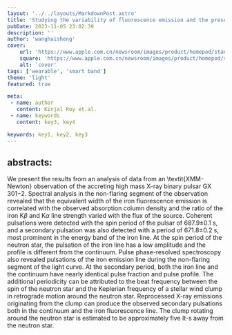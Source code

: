 ```yaml
---
layout: '../../layouts/MarkdownPost.astro'
title: 'Studying the variability of fluorescence emission and the presence of clumpy wind in HMXB GX 301$-$2 using XMM-Newton'
pubDate: 2023-11-05 23:02:39
description: ''
author: 'wanghaisheng'
cover:
    url: 'https://www.apple.com.cn/newsroom/images/product/homepod/standard/Apple-HomePod-hero-230118_big.jpg.large_2x.jpg'
    square: 'https://www.apple.com.cn/newsroom/images/product/homepod/standard/Apple-HomePod-hero-230118_big.jpg.large_2x.jpg'
    alt: 'cover'
tags: ['wearable', 'smart band'] 
theme: 'light'
featured: true

meta:
 - name: author
   content: Kinjal Roy et.al.
 - name: keywords
   content: key3, key4

keywords: key1, key2, key3
---
```


## abstracts:
We present the results from an analysis of data from an \textit{XMM-Newton} observation of the accreting high mass X-ray binary pulsar GX 301$-$2. Spectral analysis in the non-flaring segment of the observation revealed that the equivalent width of the iron fluorescence emission is correlated with the observed absorption column density and the ratio of the iron K$\beta$ and K$\alpha$ line strength varied with the flux of the source. Coherent pulsations were detected with the spin period of the pulsar of 687.9$\pm$0.1 s, and a secondary pulsation was also detected with a period of 671.8$\pm$0.2 s, most prominent in the energy band of the iron line. At the spin period of the neutron star, the pulsation of the iron line has a low amplitude and the profile is different from the continuum. Pulse phase-resolved spectroscopy also revealed pulsations of the iron emission line during the non-flaring segment of the light curve. At the secondary period, both the iron line and the continuum have nearly identical pulse fraction and pulse profile. The additional periodicity can be attributed to the beat frequency between the spin of the neutron star and the Keplerian frequency of a stellar wind clump in retrograde motion around the neutron star. Reprocessed X-ray emissions originating from the clump can produce the observed secondary pulsations both in the continuum and the iron fluorescence line. The clump rotating around the neutron star is estimated to be approximately five lt-s away from the neutron star.
